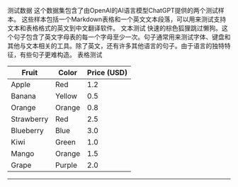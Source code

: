 测试数据
这个数据集包含了由OpenAI的AI语言模型ChatGPT提供的两个测试样本。
这些样本包括一个Markdown表格和一个英文文本段落，可以用来测试支持文本和表格格式的英文到中文翻译软件。
文本测试
快速的棕色狐狸跳过懒狗。这个句子包含了英文字母表的每一个字母至少一次。句子通常用来测试字体、键盘和其他与文本相关的工具。除了英文，还有许多其他语言的句子。由于语言的独特特征，有些句子更难构造。
表格测试

| Fruit | Color | Price (USD) |
| --- | --- | --- |
| Apple | Red | 1.2 |
| Banana | Yellow | 0.5 |
| Orange | Orange | 0.8 |
| Strawberry | Red | 2.5 |
| Blueberry | Blue | 3.0 |
| Kiwi | Green | 1.0 |
| Mango | Orange | 1.5 |
| Grape | Purple | 2.0 |

---

